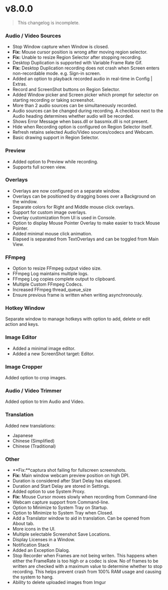 # v8.0.0

> This changelog is incomplete.

### Audio / Video Sources
- Stop Window capture when Window is closed.
- **Fix:** Mouse cursor position is wrong after moving region selector.
- **Fix:** Unable to resize Region Selector after stopping recording.
- Desktop Duplication is supported with Variable Frame Rate Gif.
- **Fix:** Desktop Duplication recording does not crash when Screen enters non-recordable mode. e.g. Sign-in screen.
- Added an option to playback recorded audio in real-time in Config | Extras.
- Record and ScreenShot buttons on Region Selector.
- Added Window picker and Screen picker which prompt for selector on starting recording or taking screenshot.
- More than 2 audio sources can be simultaneously recorded.
- Audio sources can be changed during recording. A checkbox next to the Audio heading determines whether audio will be recorded.
- Shows Error Message when bass.dll or bassmix.dll is not present.
- Hide when Recording option is configured on Region Selector itself.
- Refresh retains selected Audio/Video sources/codecs and Webcam.
- Basic drawing support in Region Selector.

### Preview
- Added option to Preview while recording.
- Supports full screen view.

### Overlays
- Overlays are now configured on a separate window.
- Overlays can be positioned by dragging boxes over a Background on the window.
- Separate colors for Right and Middle mouse click overlays.
- Support for custom image overlays.
- Overlay customization from UI is used in Console.
- Option to display Mouse Pointer Overlay to make easier to track Mouse Pointer.
- Added minimal mouse click animation.
- Elapsed is separated from TextOverlays and can be toggled from Main View.

### FFmpeg
- Option to resize FFmpeg output video size.
- FFmpeg Log maintains multiple logs.
- FFmpeg Log copies complete output to clipboard.
- Multiple Custom FFmpeg Codecs.
- Increased FFmpeg thread_queue_size
- Ensure previous frame is written when writing asynchronously.

### Hotkey Window
Separate window to manage hotkeys with option to add, delete or edit action and keys.

### Image Editor
- Added a minimal image editor.
- Added a new ScreenShot target: Editor.

### Image Cropper
Added option to crop images.

### Audio / Video Trimmer
Added option to trim Audio and Video.

### Translation
Added new translations:

- Japanese
- Chinese (Simplified)
- Chinese (Traditional)

### Other
- **Fix:**captura shot failing for fullscreen screenshots.
- **Fix:** Main window webcam preview position on high DPI.
- Duration is considered after Start Delay has elapsed.
- Duration and Start Delay are stored in Settings.
- Added option to use System Proxy.
- **Fix:** Mouse Cursor moves slowly when recording from Command-line
- Webcam capture support from Command-line.
- Option to Minimize to System Tray on Startup.
- Option to Minimize to System Tray when Closed.
- Add a Translator window to aid in translation. Can be opened from About tab.
- More icons in the UI.
- Multiple selectable Screenshot Save Locations.
- Display Licenses in a Window.
- Notification Stack
- Added an Exception Dialog.
- Stop Recorder when Frames are not being writen. This happens when either the FrameRate is too high or a codec is slow. No of frames to be written are checked with a maximum value to determine whether to stop recording. This helps prevent crash from 100% RAM usage and causing the system to hang.
- Ability to delete uploaded images from Imgur